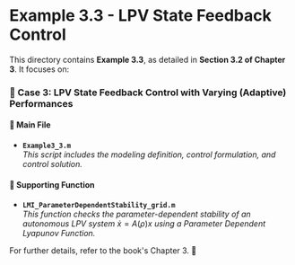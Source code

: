 # Example 3.3 - LPV State Feedback Control

This directory contains **Example 3.3**, as detailed in **Section 3.2 of Chapter 3**. It focuses on:

### 📌 Case 3: LPV State Feedback Control with Varying (Adaptive) Performances

#### 📂 Main File
- **`Example3_3.m`**  
  *This script includes the modeling definition, control formulation, and control solution.*

#### 🔧 Supporting Function
- **`LMI_ParameterDependentStability_grid.m`**  
  *This function checks the parameter-dependent stability of an autonomous LPV system*  $\dot{x} = A(\rho)x$ *using a Parameter Dependent Lyapunov Function.*

For further details, refer to the book's Chapter 3. 📖

